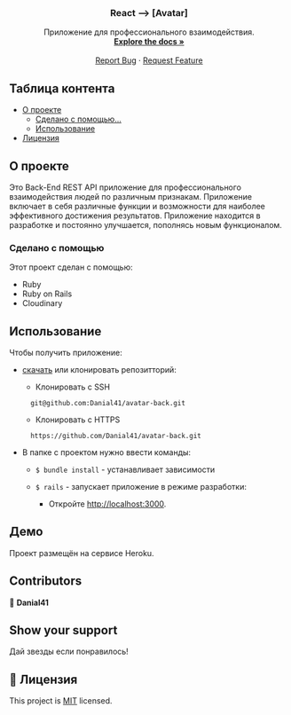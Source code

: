 <!--
*** Thanks for checking out this README Template. If you have a suggestion that would
*** make this better, please fork the repo and create a pull request or simply open
*** an issue with the tag "enhancement".
*** Thanks again! Now go create something AMAZING! :D
-->

<!-- PROJECT SHIELDS -->
<!--
*** I'm using markdown "reference style" links for readability.
*** Reference links are enclosed in brackets [ ] instead of parentheses ( ).
*** See the bottom of this document for the declaration of the reference variables
*** for contributors-url, forks-url, etc. This is an optional, concise syntax you may use.
*** https://www.markdownguide.org/basic-syntax/#reference-style-links
-->
<!-- [![Contributors][contributors-shield]][contributors-url]
[![Forks][forks-shield]][forks-url]
[![Stargazers][stars-shield]][stars-url]
[![Issues][issues-shield]][issues-url] -->


<!-- PROJECT LOGO -->
<br />
<p align="center">  
  <a href="https://github.com/Danial41/avatar-back">
  </a>

  <h3 align="center">React --> [Avatar]</h3>

  <p align="center">
    Приложение для профессионального взаимодействия. 
    <br />
    <a href="https://github.com/Danial41/avatar-back"><strong>Explore the docs »</strong></a>
    <br />
    <br />
    <a href="https://github.com/Danial41/avatar-back">Report Bug</a>
    ·
    <a href="https://github.com/Danial41/avatar-back">Request Feature</a>
  </p>
</p>

<!-- TABLE OF CONTENTS -->
## Таблица контента

* [О проекте](#about-the-project)
  * [Сделано с помощью...](#built-with)
  * [Использование](#usage)
* [Лицензия](#license)

<!-- ABOUT THE PROJECT -->
## О проекте
Это Back-End REST API приложение для профессионального взаимодействия людей по различным признакам. Приложение включает в себя различные функции и возможности для наиболее эффективного
достижения результатов. Приложение находится в разработке и постоянно улучшается, пополнясь новым функционалом.

### Сделано с помощью
Этот проект сделан с помощью:
* Ruby
* Ruby on Rails
* Cloudinary

<!-- INSTALLATION -->
## Использование

Чтобы получить приложение:
* [скачать](https://github.com/Danial41/avatar-back) или клонировать репозитторий:
  - Клонировать с SSH
  ```
    git@github.com:Danial41/avatar-back.git
  ```
  - Клонировать с HTTPS
  ```
    https://github.com/Danial41/avatar-back.git
  ```

* В папке с проектом нужно ввести команды:

  - `$ bundle install` - устанавливает зависимости

  - `$ rails` - запускает приложение в режиме разработки:
    - Откройте [http://localhost:3000](http://localhost:3000).

## Демо
Проект размещён на сервисе Heroku.

<!-- CONTACT -->
## Contributors

👤 **Danial41**

## Show your support

Дай звезды если понравилось!

## 📝 Лицензия

This project is [MIT](https://opensource.org/licenses/MIT) licensed.
